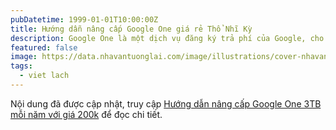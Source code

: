 ```yaml
---
pubDatetime: 1999-01-01T10:00:00Z
title: Hướng dẫn nâng cấp Google One giá rẻ Thổ Nhĩ Kỳ
description: Google One là một dịch vụ đăng ký trả phí của Google, cho phép người dùng mở rộng dung lượng lưu trữ của Google vượt quá 15 GB mặc định, bao gồm Gmail, Google Drive và Google Photos.
featured: false
image: https://data.nhavantuonglai.com/image/illustrations/cover-nhavantuonglai-com-0548.jpg
tags:
  - viet lach
---
```


Nội dung đã được cập nhật, truy cập [Hướng dẫn nâng cấp Google One 3TB mỗi năm với giá 200k](https://nhavantuonglai.com/article/google-one-tho-nhi-ky) để đọc chi tiết.